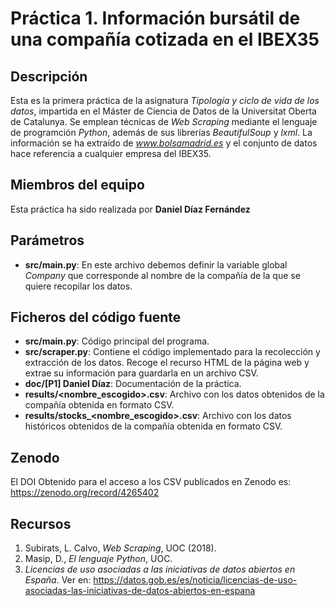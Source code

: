 # Práctica 1. Información bursátil de una compañía cotizada en el IBEX35

## Descripción
Esta es la primera práctica de la asignatura _Tipología y ciclo de vida de los datos_, impartida en el Máster de Ciencia de Datos de la Universitat Oberta de Catalunya. Se emplean técnicas de _Web Scraping_ mediante el lenguaje de programción _Python_, además de sus librerías _BeautifulSoup_ y _lxml_. La información se ha extraído de _www.bolsamadrid.es_ y el conjunto de datos hace referencia a cualquier empresa del IBEX35.


## Miembros del equipo

Esta práctica ha sido realizada por **Daniel Díaz Fernández**

## Parámetros

* **src/main.py**: En este archivo debemos definir la variable global _Company_ que corresponde al nombre de la compañía de la que se quiere recopilar los datos.

## Ficheros del código fuente

* **src/main.py**: Código principal del programa.
* **src/scraper.py**: Contiene el código implementado para la recolección y extracción de los datos. Recoge el recurso HTML de la página web y extrae su información para guardarla en un archivo CSV.
* **doc/[P1] Daniel Díaz**: Documentación de la práctica.
* **results/<nombre_escogido>.csv**: Archivo con los datos obtenidos de la compañía obtenida en formato CSV.
* **results/stocks_<nombre_escogido>.csv**: Archivo con los datos históricos obtenidos de la compañía obtenida en formato CSV.

## Zenodo
El DOI Obtenido para el acceso a los CSV publicados en Zenodo es: https://zenodo.org/record/4265402

## Recursos

1. Subirats, L. Calvo, _Web Scraping_, UOC (2018).
2. Masip, D., _El lenguaje Python_, UOC.
3. _Licencias de uso asociadas a las iniciativas de datos abiertos en España_. Ver en: https://datos.gob.es/es/noticia/licencias-de-uso-asociadas-las-iniciativas-de-datos-abiertos-en-espana
